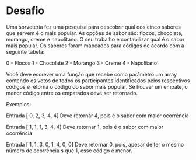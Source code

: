 # Desafio

Uma sorveteria fez uma pesquisa para descobrir qual dos cinco 
sabores que servem é o mais popular. As opções de sabor são:
flocos, chocolate, morango, creme e napolitano. O seu trabalho 
é contabilizar qual é o sabor mais popular.
Os sabores foram mapeados para códigos de acordo com a seguinte 
tabela:

0 - Flocos
1 - Chocolate
2 - Morango
3 - Creme
4 - Napolitano


Você deve escrever uma função que recebe como parâmetro um 
array contendo os votos de todos os participantes identificados
pelos respectivos códigos e retorna o código do sabor mais 
popular. Se houver um empate, o menor código entre os empatados
deve ser retornado.

Exemplos:

Entrada [ 0, 2, 3, 4, 4]
Deve retornar 4, pois é o sabor com maior ocorrência


Entrada [ 1, 1, 1, 3, 4, 4]
Deve retornar 1, pois é o sabor com maior ocorrência


Entrada [ 1, 1, 3, 0, 1, 4, 0, 0]
Deve retornar 0, pois, apesar de ter o mesmo número de ocorrência
s que 1, esse código é menor.

